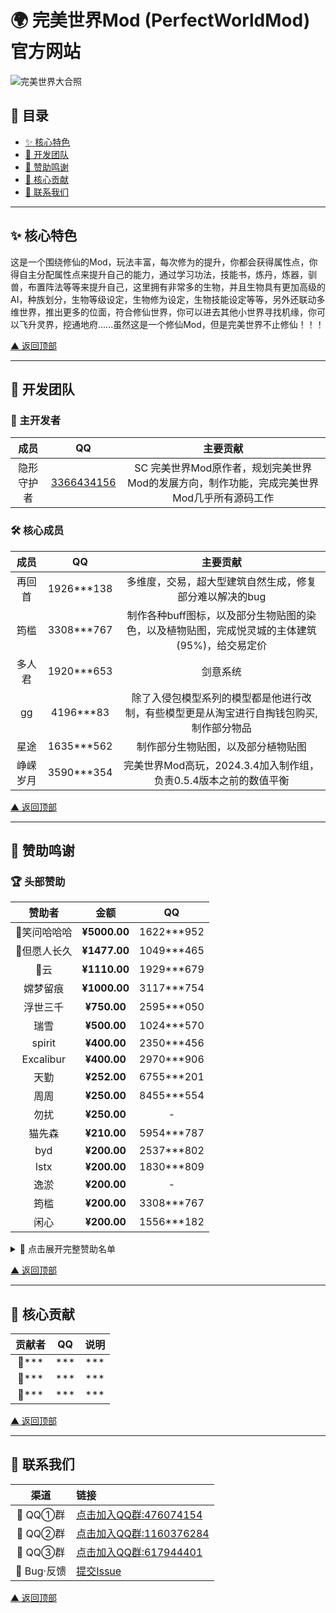 <a name="top"></a>
# 🌍 完美世界Mod (PerfectWorldMod) 官方网站 
 
![完美世界大合照](https://gitee.com/invisible-guardian/PerfectWorldMod/raw/master/%E4%B8%BB%E7%95%8C%E9%9D%A2%E8%83%8C%E6%99%AF.webp)  
 
## 📑 目录 
- [✨ 核心特色](#core-features)
- [👥 开发团队](#dev-team)
- [💖 赞助鸣谢](#sponsors)
- [🌟 核心贡献](#contributor)
- [📮 联系我们](#contact)
 
---
 
<a name="core-features"></a>
## ✨ 核心特色 
这是一个围绕修仙的Mod，玩法丰富，每次修为的提升，你都会获得属性点，你得自主分配属性点来提升自己的能力，通过学习功法，技能书，炼丹，炼器，驯兽，布置阵法等等来提升自己，这里拥有非常多的生物，并且生物具有更加高级的AI，种族划分，生物等级设定，生物修为设定，生物技能设定等等，另外还联动多维世界，推出更多的位面，符合修仙世界，你可以进去其他小世界寻找机缘，你可以飞升灵界，挖通地府......虽然这是一个修仙Mod，但是完美世界不止修仙！！！
 
[▲ 返回顶部](#top)
 
---
 
<a name="dev-team"></a>
## 👥 开发团队 
 
### 👑 主开发者 
| 成员 | QQ | 主要贡献 |
|:-----------:|:----------:|:-----------------:|
| 隐形守护者 |  [3366434156](https://wpa.qq.com/msgrd?v=3&uin=3366434156&site=qq&menu=yes)   | SC 完美世界Mod原作者，规划完美世界Mod的发展方向，制作功能，完成完美世界Mod几乎所有源码工作|
### 🛠️ 核心成员 
| 成员 | QQ | 主要贡献 |
|:-----------:|:----------:|:-----------------:|
| 再回首 | 1926***138 | 多维度，交易，超大型建筑自然生成，修复部分难以解决的bug |
| 筠槛 | 3308***767 | 制作各种buff图标，以及部分生物贴图的染色，以及植物贴图，完成悦灵城的主体建筑(95%)，给交易定价 |
| 多人君 | 1920***653 | 剑意系统 |
| gg | 4196***83 | 除了入侵包模型系列的模型都是他进行改制，有些模型更是从淘宝进行自掏钱包购买,制作部分物品 |
| 星途 | 1635***562 | 制作部分生物贴图，以及部分植物贴图 |
| 峥嵘岁月 | 3590***354 | 完美世界Mod高玩，2024.3.4加入制作组，负责0.5.4版本之前的数值平衡 |
 
[▲ 返回顶部](#top)
 
---
 
<a name="sponsors"></a>
## 💖 赞助鸣谢 
 
### 🏆 头部赞助 
| 赞助者 | 金额 | QQ |
|:-----------:|:----------:|:-----------------:|
| 🥇笑问哈哈哈 | **¥5000.00** | 1622***952 |
| 🥈但愿人长久 | **¥1477.00** | 1049***465 |
| 🥉云 | **¥1110.00** | 1929***679 |
| 嫦梦留痕 | **¥1000.00** | 3117***754 |
| 浮世三千 | **¥750.00** | 2595***050 |
| 瑞雪 | **¥500.00** | 1024***570 |
| spirit | **¥400.00** | 2350***456 |
| Excalibur | **¥400.00** | 2970***906 |
| 天勤 | **¥252.00** | 6755***201 |
| 周周 | **¥250.00** | 8455***554 |
| 勿扰 | **¥250.00** | - |
| 猫先森 | **¥210.00** | 5954***787 |
| byd | **¥200.00** | 2537***802 |
| lstx | **¥200.00** | 1830***809 |
| 逸淤 | **¥200.00** | - |
| 筠槛 | **¥200.00** | 3308***767 |
| 闲心 | **¥200.00** | 1556***182 |
  
<details>
  <summary>📜 点击展开完整赞助名单</summary>
  

| 赞助者 | 金额 | QQ |
|:-----------:|:----------:|:-----------------:|
| 铁石心肠的源龙星人 | **¥188.00** | 1332***953 |
| Floatingdream | **¥130.00** | 1360***379 |
| 峥嵘岁月 | **¥120.00** | 3590***354 |  
| 林兮 | **¥101.66** | 2596***456 |
| 面包爱上了酸奶 | **¥100.00** | 2586***148 |
| 远方星游 | **¥100.00** | 2150***081 |
| 郑玩手机 | **¥100.00** | - |
| 林中鹿 | **¥100.00** | 1531***408 |
| 长青 | **¥100.00** | - |
| 杨枝甘露 | **¥100.00** | - |
| 浪漫至死不渝 | **¥100.00** | 1247***010 |
| 超心塞的兔头帮 | **¥100.00** | 2380***436 |
| 星辰信使 | **¥100.00** | - |
| 木偶戏 | **¥100.00** | - |
| 佚名 | **¥100.00** | - |
| 以木 | **¥100.00** | 4722***237 |
| 吃面的迪迦 | **¥100.00** | 8539***216 |
| 旧守一个梦 | **¥100.00** | 1536***447 |
| 非洲酋长 | **¥100.00** | 6762***908 |
| 清风 | **¥90.00** | - |
| 遥遥无期 | **¥88.88** | 5460***601 |
| 如沐春风 | **¥88.00** | - |
| 散文 | **¥86.00** | 2021***133 |
| う思あ | **¥85.00** | 2074***033 |
| EGARSA | **¥70.00** | - |
| 小桃先生 | **¥66.88** | 1546***052 |
| 八脚章鱼万花筒三只眼 | **¥66.60** | 1211***678 |
| 良人陪 | **¥66.00** | 2480***026 |
| 暗黑大帝 | **¥66.00** | 5284***027 |
| 佚名 | **¥66.00** | - |
| 。 | **¥66.00** | - |
| 不吃鱼的猫项 | **¥60.00** | 2065***681 |
| TRY(老巫) | **¥60.00** | 2116***144 |
| 锦瑟华年 | **¥60.00** | 9614***630 |
| 山海 | **¥55.00** | 3853***502 |
| 一顿狂炫十八碗 | **¥52.00** | - |
| 佚名 | **¥50.00** | - |
| 山茶暮鱼 | **¥50.00** | 3368***794 |
| 仰望星空 | **¥50.00** | - |
| 玄无 | **¥50.00** | 2172***910 |
| aspirition | **¥50.00** | 2868***548 |
| 不满的汤 | **¥50.00** | 3667***256 |
| 白愁 | **¥40.00** | 1823***964 |
| 李云 | **¥30.00** | 1463***277 |
| 千雪红梅 | **¥30.00** | 1603***781 |
| 酒窖以空 | **¥26.88** | - |
| 林兮 | **¥21.66** | - |
| 无因 | **¥20.00** | - |
| 大罗金仙 | **¥20.00** | - |
| 游太亮 | **¥20.00** | - |
| 芜水平 | **¥20.00** | - |
| 0321 | **¥20.00** | - |
| 手高金戈 | **¥20.00** | - |
| 佚名 | **¥20.00** | - |
| 末鸢 | **¥20.00** | - |
| 以木 | **¥20.00** | 4722***237 |
| Q.W | **¥20.00** | - |
| 容易记的人 | **¥20.00** | 3522***295 |
| 蓝 | **¥20.00** | - |
| 嘿嘿 | **¥20.00** | 1962***484 |
| 是他啊 | **¥20.00** | 1823***381 |
| 聆箫 | **¥20.00** | - |
| 寒蝉已噤 | **¥16.50** | - |
| L.Lank | **¥15.00** | - |
| 二郎神涮狗肉 | **¥15.00** | 1218***784 |
| 麻瓜 | **¥15.00** | 2066***879 |
| ^0^ | **¥14.00** | 1798***492 |
| 佚名 | **¥12.00** | - |
| king | **¥11.00** | - |
| 千反田 | **¥10.00** | 1007***003 |
| 齾魆 | **¥10.00** | - |
| 起名难 | **¥10.00** | - |
| sc殇 | **¥10.00** | 2122***929 |
| 小温 | **¥10.00** | - |
| 星君 | **¥10.00** | 1589***013 |
| 正景 | **¥10.00** | 3116***136 |
| 只你太美 | **¥10.00** | 3057***771 |
| 佚名 | **¥10.00** | - |
| 明日晴转小雨 | **¥10.00** | - |
| 流时璃夕 | **¥10.00** | - |
| 大古同茗 | **¥10.00** | - |
| Limru. | **¥10.00** | - |
| 碇真嗣 | **¥10.00** | 8674***865 |
| 思 | **¥10.00** | - |
| 白洁莉娜·贝纳勒斯 | **¥10.00** | - |
| 林兮 | **¥10.00** | - |
| 简笔画 | **¥10.00** | - |
| C小CC | **¥8.88** | - |
| 佚名 | **¥6.66** | - |
| 囍 | **¥6.67** | 2900***305 |
| 靠岸了 | **¥6.66** | - |
| 佚名 | **¥6.66** | - |
| 天渝 | **¥6.00** | - |
| 归星似剑 | **¥5.00** | - |
| 杰西 | **¥5.00** | - |
| 佚名 | **¥5.00** | - |
| 嘿，学习吗 | **¥5.00** | 1412***030 |
| 异世界公主 | **¥5.00** | 2539***406 |
| 憨豆 | **¥5.00** | 3198***500 |
| Ec | **¥5.00** | - |
| 东方子弦 | **¥5.00** | 3365***534 |
| 羽楚呐 | **¥5.00** | - |
| 山海 | **¥5.00** | - |
| 人文初祖 | **¥5.00** | - |
| 唤雨 | **¥5.00** | - |
| AwA | **¥5.00** | - |
| 一纸荒凉 | **¥5.00** | - |
| twistzz | **¥4.00** | 8674***865 |
| 誓言 | **¥3.14** | 2380***443 |
| 南屿 | **¥5.00** | - |
| 死神甜瓜 | **¥3.00** | - |
| 数据库 | **¥3.00** | - |
| 冥乐龙虾 | **¥2.00** | - |
| 名 | **¥2.00** | - |
| 拓木 | **¥2.00** | 6762***908 |
| 炸碎 | **¥2.00** | 3555***984 |
| 小A | **¥2.00** | - |
| 佚名(熊爪图案) | **¥2.00** | - |
| 独自清醒 | **¥1.50** | 3271***931 |
| .星 | **¥1.50** | - |
| 李 | **¥1.04** | - |
| yyy | **¥1.00** | - |
| 带好 | **¥1.00** | 9849***391 |
| 谢俊杰 | **¥1.00** | - |
| 晓 | **¥1.00** | - |
| 等风 | **¥1.00** | - |
| 嘉jia | **¥1.00** | - |
| 旧情 | **¥1.00** | - |
| S mile | **¥1.00** | - |
| 1 | **¥1.00** | - |
| . | **¥1.00** | - |
| 雨好大 | **¥1.00** | 7868***072 |
| 佚名 | **¥1.00** | - |
| 卖梦人 | **¥1.00** | - |
| 人生如梦 | **¥1.00** | - |
| 人生如此悲痛 | **¥1.00** | 3763***513 |
| 博超 | **¥1.00** | - |
| 无语多吃鱼 | **¥1.00** | - |
| 佚名 | **¥1.00** | - |
| 佚名 | **¥1.00** | - |
| 2114836044 | **¥1.00** | - |
| 佚名 | **¥0.70** | - |
| 奋斗 | **¥0.50** | - |
| RNWM | **¥0.50** | - |
| 佚名 | **¥0.10** | - |
| 对方正在输入中... | **¥0.02** | - |
| 宇杰 | **¥0.02** | - |
| 糕冷的我 | **¥0.02** | - |
| 今生有幸 | **¥0.01** | - |
| 佚名 | **¥0.01** | - |
 
</details>


[▲ 返回顶部](#top)

---
 
<a name="contributor"></a>
## 🌟 核心贡献
| 贡献者 | QQ | 说明 |
|:-----------:|:----------:|:-----------------:|
| 🥇*** | *** | *** |
| 🥈*** |  *** | *** |
| 🥉*** | *** | *** |

[▲ 返回顶部](#top)

---

<a name="contact"></a>
## 📮 联系我们 
| 渠道 | 链接 |
|:----:|:----| 
| 🐧 QQ①群 | [点击加入QQ群:476074154](https://qm.qq.com/q/nqyyHMHs4g)   |
| 🐧 QQ②群 | [点击加入QQ群:1160376284](https://qm.qq.com/q/JRxg6p8eE8)   |
| 🐧 QQ③群 | [点击加入QQ群:617944401](https://qm.qq.com/q/MO7v3Edck0)   |
| 🐛 Bug·反馈 | [提交Issue](https://gitee.com/invisible-guardian/PerfectWorldMod/issues/new)   |
 
[▲ 返回顶部](#top) 